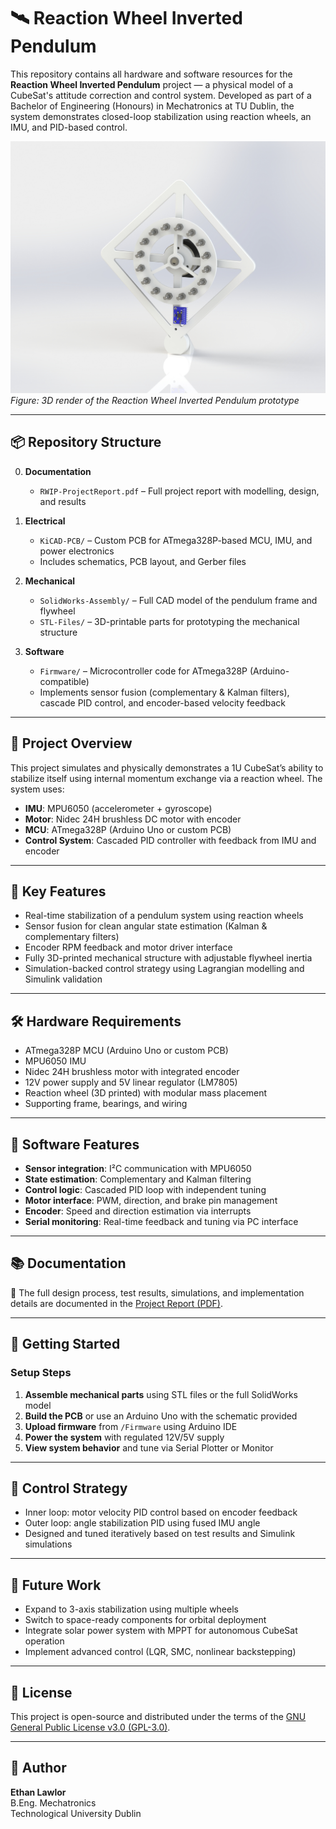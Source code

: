 # 🛰️ Reaction Wheel Inverted Pendulum

This repository contains all hardware and software resources for the **Reaction Wheel Inverted Pendulum** project — a physical model of a CubeSat's attitude correction and control system. Developed as part of a Bachelor of Engineering (Honours) in Mechatronics at TU Dublin, the system demonstrates closed-loop stabilization using reaction wheels, an IMU, and PID-based control.

![3D Render of RWIP](./2.Mechanical/Renders/Untitled.JPG)  
*Figure: 3D render of the Reaction Wheel Inverted Pendulum prototype*

---

## 📦 Repository Structure

0. **Documentation**  
   - `RWIP-ProjectReport.pdf` – Full project report with modelling, design, and results

1. **Electrical**  
   - `KiCAD-PCB/` – Custom PCB for ATmega328P-based MCU, IMU, and power electronics  
   - Includes schematics, PCB layout, and Gerber files

2. **Mechanical**  
   - `SolidWorks-Assembly/` – Full CAD model of the pendulum frame and flywheel  
   - `STL-Files/` – 3D-printable parts for prototyping the mechanical structure

3. **Software**  
   - `Firmware/` – Microcontroller code for ATmega328P (Arduino-compatible)  
   - Implements sensor fusion (complementary & Kalman filters), cascade PID control, and encoder-based velocity feedback

---

## 🧠 Project Overview

This project simulates and physically demonstrates a 1U CubeSat’s ability to stabilize itself using internal momentum exchange via a reaction wheel. The system uses:

- **IMU**: MPU6050 (accelerometer + gyroscope)
- **Motor**: Nidec 24H brushless DC motor with encoder
- **MCU**: ATmega328P (Arduino Uno or custom PCB)
- **Control System**: Cascaded PID controller with feedback from IMU and encoder

---

## 🔬 Key Features

- Real-time stabilization of a pendulum system using reaction wheels
- Sensor fusion for clean angular state estimation (Kalman & complementary filters)
- Encoder RPM feedback and motor driver interface
- Fully 3D-printed mechanical structure with adjustable flywheel inertia
- Simulation-backed control strategy using Lagrangian modelling and Simulink validation

---

## 🛠️ Hardware Requirements

- ATmega328P MCU (Arduino Uno or custom PCB)
- MPU6050 IMU
- Nidec 24H brushless motor with integrated encoder
- 12V power supply and 5V linear regulator (LM7805)
- Reaction wheel (3D printed) with modular mass placement
- Supporting frame, bearings, and wiring

---

## 🧩 Software Features

- **Sensor integration**: I²C communication with MPU6050
- **State estimation**: Complementary and Kalman filtering
- **Control logic**: Cascaded PID loop with independent tuning
- **Motor interface**: PWM, direction, and brake pin management
- **Encoder**: Speed and direction estimation via interrupts
- **Serial monitoring**: Real-time feedback and tuning via PC interface

---

## 📚 Documentation

📄 The full design process, test results, simulations, and implementation details are documented in the [Project Report (PDF)](./0.Documentation/RWIP-ProjectReport.pdf).

---

## 🚀 Getting Started

### Setup Steps

1. **Assemble mechanical parts** using STL files or the full SolidWorks model
2. **Build the PCB** or use an Arduino Uno with the schematic provided
3. **Upload firmware** from `/Firmware` using Arduino IDE
4. **Power the system** with regulated 12V/5V supply
5. **View system behavior** and tune via Serial Plotter or Monitor

---

## 🔧 Control Strategy

- Inner loop: motor velocity PID control based on encoder feedback
- Outer loop: angle stabilization PID using fused IMU angle
- Designed and tuned iteratively based on test results and Simulink simulations

---

## 🧪 Future Work

- Expand to 3-axis stabilization using multiple wheels
- Switch to space-ready components for orbital deployment
- Integrate solar power system with MPPT for autonomous CubeSat operation
- Implement advanced control (LQR, SMC, nonlinear backstepping)

---

## 📝 License

This project is open-source and distributed under the terms of the [GNU General Public License v3.0 (GPL-3.0)](./LICENSE).

---

## 👤 Author

**Ethan Lawlor**  
B.Eng. Mechatronics  
Technological University Dublin
